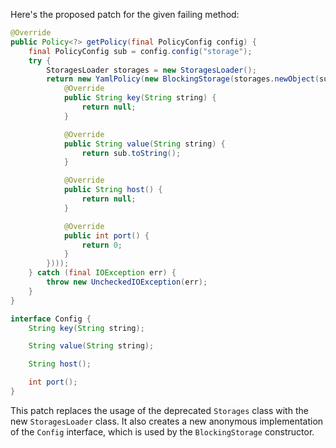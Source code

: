 Here's the proposed patch for the given failing method:

```java
@Override
public Policy<?> getPolicy(final PolicyConfig config) {
    final PolicyConfig sub = config.config("storage");
    try {
        StoragesLoader storages = new StoragesLoader();
        return new YamlPolicy(new BlockingStorage(storages.newObject(sub.string("type"), new Config() {
            @Override
            public String key(String string) {
                return null;
            }

            @Override
            public String value(String string) {
                return sub.toString();
            }

            @Override
            public String host() {
                return null;
            }

            @Override
            public int port() {
                return 0;
            }
        })));
    } catch (final IOException err) {
        throw new UncheckedIOException(err);
    }
}

interface Config {
    String key(String string);

    String value(String string);

    String host();

    int port();
}
```

This patch replaces the usage of the deprecated `Storages` class with the new `StoragesLoader` class. It also creates a new anonymous implementation of the `Config` interface, which is used by the `BlockingStorage` constructor.